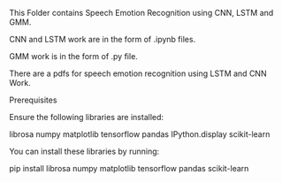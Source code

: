 This Folder contains Speech Emotion Recognition using CNN, LSTM and GMM.

CNN and LSTM work are in the form of .ipynb files.

GMM work is in the form of .py file.

There are a pdfs for speech emotion recognition using LSTM and CNN Work.

Prerequisites

Ensure the following libraries are installed:

librosa
numpy
matplotlib
tensorflow
pandas
IPython.display
scikit-learn

You can install these libraries by running:

pip install librosa numpy matplotlib tensorflow pandas scikit-learn


